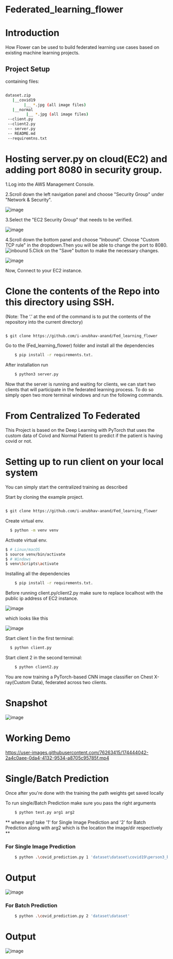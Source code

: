 # Federated_learning_flower


<h1>Introduction</h1>
How Flower can be used to build federated learning use cases based on existing machine learning projects.

<h2>Project Setup</h2>

containing files:
```bash

dataset.zip
   |__covid19
        |__ *.jpg (all image files)
   |__normal
         |__ *.jpg (all image files)
 --client.py
 --client2.py
 -- server.py
 -- README.md
 --requiremtns.txt
```

 
  
  <h1>Hosting server.py on cloud(EC2) and adding port 8080 in security group.</h1>
  1.Log into the AWS Management Console.
  
  2.Scroll down the left navigation panel and choose "Security Group" under "Network & Security".
   
   ![image](https://user-images.githubusercontent.com/76263415/174425642-3f7d086a-1786-436b-a992-7ec4f1dbe087.png)
   
  3.Select the "EC2 Security Group" that needs to be verified.
  
  ![image](https://user-images.githubusercontent.com/76263415/174425658-56404bde-a5de-448d-bae1-c8ea8c47f9f2.png)

  4.Scroll down the bottom panel and choose "Inbound". Choose "Custom TCP rule" in the dropdown.Then you will be able to change the port to 8080.
   ![inbound](https://user-images.githubusercontent.com/76263415/174425457-bbc38b00-4534-47d8-b28d-0daf3e57958d.png)
  5.Click on the "Save" button to make the necessary changes.
  
  ![image](https://user-images.githubusercontent.com/76263415/174425684-675f2fab-6cc8-4049-94ac-61f033038975.png)
  
  
  Now, Connect to your EC2 instance.
  
  <h1>Clone the contents of the Repo into this directory using SSH.</h1>
  (Note: The ‘.’ at the end of the command is to put the contents of the repository into the current directory)
  
```bash

$ git clone https://github.com/i-anubhav-anand/Fed_learning_flower

```
     
   Go to the (Fed_learning_flower) folder and install all the dependencies

```bash
    $ pip install -r requirements.txt.
```
  After installation run 
  
```bash
    $ python3 server.py
```
  Now that the server is running and waiting for clients, we can start two clients that will participate in the federated learning process.
  To do so simply open two more   terminal windows and run the following commands.


 <h1>From Centralized To Federated </h1>
 
  This Project is based on the Deep Learning with PyTorch that uses the custom data of Coivd and Normal Patient to predict if the patient is having covid or not.
  
  <h1>Setting up to run client on your local system</h1>
  
  You can simply start the centralized training as described
  
  Start by cloning the example project.

```bash

$ git clone https://github.com/i-anubhav-anand/Fed_learning_flower

```
  
  
  Create virtual env.
  
  ```bash
    $ python -m venv venv
 ```
 Activate virtual env.
 ```bash
$ # Linux/macOS
$ source venv/bin/activate  
$ # Windows
$ venv\Scripts\activate 
 ```
 Installing all the dependencies
```bash
    $ pip install -r requirements.txt.
```
Before running client.py/client2.py make sure to replace localhost with the  public ip address of EC2 instance.
 
 ![image](https://user-images.githubusercontent.com/76263415/174426161-751c0702-bbd8-4fac-af7b-2d1e3f92f5d0.png)

which looks like this

![image](https://user-images.githubusercontent.com/76263415/174426355-ab394c55-fe69-4810-b3cf-18cdf784a7d0.png)



Start client 1 in the first terminal:

  ```bash
    $ python client.py
```

  Start client 2 in the second terminal:

```bash
    $ python client2.py
```  




  
  
  You are now training a PyTorch-based CNN image classifier on Chest X-ray(Custom Data), federated across two clients.
  


 <h1>Snapshot</h1>

![image](https://user-images.githubusercontent.com/76263415/174429467-d8d5c7d1-c6fc-4350-84d5-39e577d559d5.png)

<h1> Working Demo </h1>

https://user-images.githubusercontent.com/76263415/174444042-2a4c0aee-0da4-4132-9534-a8705c95785f.mp4


<h1> Single/Batch Prediction </h1>

Once after you're done with the training the path weights get saved locally 

To run single/Batch Prediction make sure you pass the right arguments


```bash
    $ python test.py arg1 arg2 
```  
**
where arg1 take '1' for Single Image Prediction and '2' for Batch Prediction
along with arg2 which is the location the image/dir respectively
**

<h3>For Single Image Prediction</h3>

```bash
    $ python .\covid_prediction.py 1 'dataset\dataset\covid19\person3_bacteria_13.jpeg'
```  
<h1>Output</h1>

![image](https://user-images.githubusercontent.com/76263415/174462061-6d58a700-2b3b-4117-b5ba-4b5c2fca95ce.png)


<h3>For Batch Prediction</h3>

```bash
    $ python .\covid_prediction.py 2 'dataset\dataset'   
```  

<h1>Output</h1>

![image](https://user-images.githubusercontent.com/76263415/174462035-59f503fb-4ae4-42e1-be5c-0014acd5dbeb.png)









  
